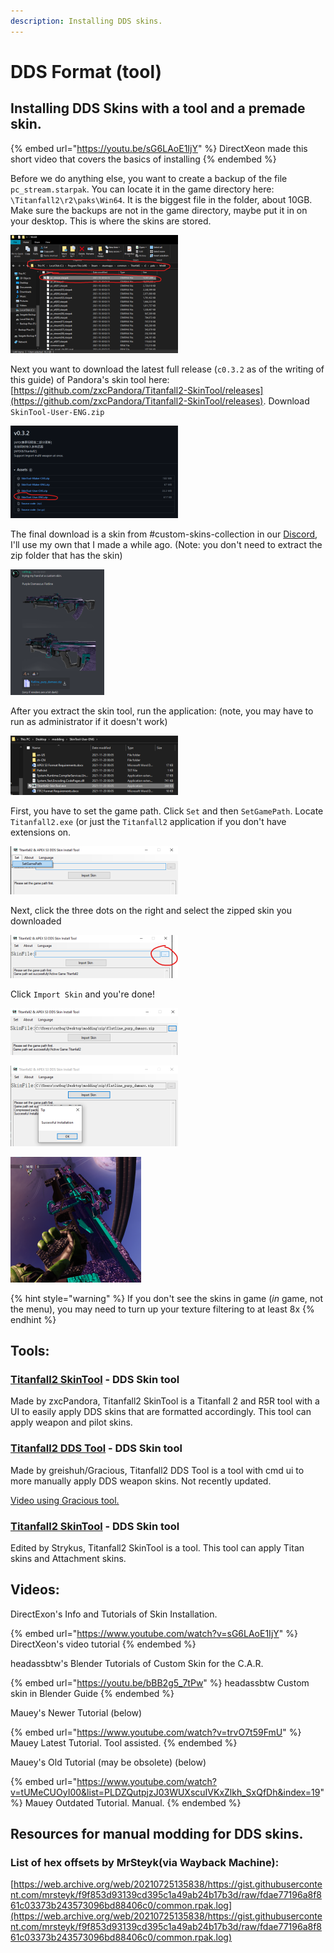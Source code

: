 ```yaml
---
description: Installing DDS skins.
---
```


# DDS Format (tool)

## Installing DDS Skins with a tool and a premade skin.

{% embed url="https://youtu.be/sG6LAoE1IjY" %}
DirectXeon made this short video that covers the basics of installing
{% endembed %}

Before we do anything else, you want to create a backup of the file `pc_stream.starpak`. You can locate it in the game directory here: `\Titanfall2\r2\paks\Win64`. It is the biggest file in the folder, about 10GB. Make sure the backups are not in the game directory, maybe put it in on your desktop. This is where the skins are stored.

![\\](../../../../.gitbook/assets/catbugcheats1.0.png)

Next you want to download the latest full release (`c0.3.2` as of the writing of this guide) of Pandora's skin tool here: [https://github.com/zxcPandora/Titanfall2-SkinTool/releases](https://github.com/zxcPandora/Titanfall2-SkinTool/releases). Download `SkinTool-User-ENG.zip`

![](../../../../.gitbook/assets/catbugcheats1.1.png)

The final download is a skin from #custom-skins-collection in our [Discord](https://discord.gg/sEgmTKg), I'll use my own that I made a while ago. (Note: you don't need to extract the zip folder that has the skin)

![](../../../../.gitbook/assets/catbugcheats1.2.png)

After you extract the skin tool, run the application: (note, you may have to run as administrator if it doesn't work)

![](../../../../.gitbook/assets/catbugcheats1.3.png)

First, you have to set the game path. Click `Set` and then `SetGamePath`. Locate `Titanfall2.exe` (or just the `Titanfall2` application if you don't have extensions on.

![](../../../../.gitbook/assets/catbugcheats1.4.png)

Next, click the three dots on the right and select the zipped skin you downloaded

![](<../../../../.gitbook/assets/unknown (7).png>)

Click `Import Skin` and you're done!

![](<../../../../.gitbook/assets/unknown (1).png>)

![](<../../../../.gitbook/assets/unknown (3).png>)

![](<../../../../.gitbook/assets/unknown (6).png>)

{% hint style="warning" %}
If you don't see the skins in game (_in_ game, not the menu), you may need to turn up your texture filtering to at least 8x
{% endhint %}

## Tools:

### [Titanfall2 SkinTool](https://github.com/zxcPandora/Titanfall2-SkinTool) - DDS Skin tool

Made by zxcPandora, Titanfall2 SkinTool is a Titanfall 2 and R5R tool with a UI to easily apply DDS skins that are formatted accordingly. This tool can apply weapon and pilot skins.

### [Titanfall2 DDS Tool](https://github.com/greishuhs/Titanfall2-DDS-Tool) - DDS Skin tool

Made by greishuh/Gracious, Titanfall2 DDS Tool is a tool with cmd ui to more manually apply DDS weapon skins. Not recently updated.

[Video using Gracious tool.](https://youtu.be/1\_nSqO\_q3oA)

### [Titanfall2 SkinTool](https://github.com/Strykus/Titanfall2-SkinTool) - DDS Skin tool

Edited by Strykus, Titanfall2 SkinTool is a tool. This tool can apply Titan skins and Attachment skins.

## Videos:

DirectExon's Info and Tutorials of Skin Installation.

{% embed url="https://www.youtube.com/watch?v=sG6LAoE1IjY" %}
DirectXeon's video tutorial
{% endembed %}

headassbtw's Blender Tutorials of Custom Skin for the C.A.R.

{% embed url="https://youtu.be/bBB2g5_7tPw" %}
headassbtw Custom skin in Blender Guide
{% endembed %}

Mauey's Newer Tutorial (below)

{% embed url="https://www.youtube.com/watch?v=trvO7t59FmU" %}
Mauey Latest Tutorial. Tool assisted.
{% endembed %}

Mauey's Old Tutorial (may be obsolete) (below)

{% embed url="https://www.youtube.com/watch?v=tUMeCUOyI00&list=PLDZQutpjzJ03WUXscuIVKxZlkh_SxQfDh&index=19" %}
Mauey Outdated Tutorial. Manual.
{% endembed %}

## Resources for manual modding for DDS skins.

### List of hex offsets by MrSteyk(via Wayback Machine):&#x20;

[https://web.archive.org/web/20210725135838/https://gist.githubusercontent.com/mrsteyk/f9f853d93139cd395c1a49ab24b17b3d/raw/fdae77196a8f861c03373b243573096bd88406c0/common.rpak.log](https://web.archive.org/web/20210725135838/https://gist.githubusercontent.com/mrsteyk/f9f853d93139cd395c1a49ab24b17b3d/raw/fdae77196a8f861c03373b243573096bd88406c0/common.rpak.log)
